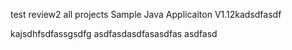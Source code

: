 test review2 all projects
Sample Java Applicaiton V1.12kadsdfasdf

kajsdhfsdfassgsdfg
asdfasdasdfasasdfas
asdfasd
